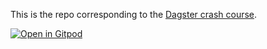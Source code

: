This is the repo corresponding to the [Dagster crash course](https://dagster.io/blog/dagster-crash-course-oct-2022).

[![Open in Gitpod](https://gitpod.io/button/open-in-gitpod.svg)](https://gitpod.io/#https://github.com/petehunt/dagster-github-stars-example)
